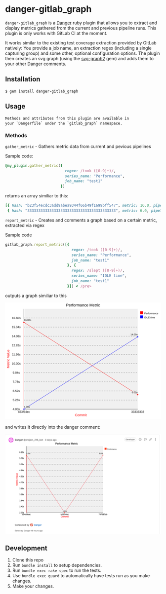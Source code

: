 # danger-gitlab_graph

`danger-gitlab_graph` is a [Danger](https://danger.systems) ruby plugin that allows you to extract and display metrics
gathered from the current and previous pipeline runs. This plugin is only works with GitLab CI at the moment.

It works similar to the existing test coverage extraction provided by GitLab natively: You provide a job name, an
extraction regex (including a single capturing group) and some other, optional configuration options. The plugin then
creates an svg graph (using the [svg-graph2](https://github.com/lumean/svg-graph2) gem) and adds them to your other
Danger comments.

## Installation

    $ gem install danger-gitlab_graph

## Usage

    Methods and attributes from this plugin are available in
    your `Dangerfile` under the `gitlab_graph` namespace.

### Methods

`gather_metric` - Gathers metric data from current and pevious pipelines

Sample code:

```ruby
@my_plugin.gather_metric({
                           regex: /took ([0-9]+)/,
                           series_name: "Performance",
                           job_name: "test1"
                         })
```

returns an array similiar to this:

```ruby
[{ hash: "b23f54ecdc3add9abea9344f66b49f1699bff547", metric: 16.0, pipeline_id: 1119 },
 { hash: "3333333333333333333333333333333333333333", metric: 6.0, pipeline_id: 123_456 }]
```

`report_metric` - Creates and comments a graph based on a certain metric, extracted via regex

Sample code

```ruby
gitlab_graph.report_metric([{
                              regex: /took ([0-9]+)/,
                              series_name: "Performance",
                              job_name: "test1"
                            }, {
                              regex: /slept ([0-9]+)/,
                              series_name: "IDLE time",
                              job_name: "test1"
                            }]) < /pre>
```

outputs a graph similiar to this

![sample graph](spec/support/fixtures/graph-simple-expected.svg)

and writes it directly into the danger comment:

![sample danger comment](sample-danger.png)

## Development

1. Clone this repo
2. Run `bundle install` to setup dependencies.
3. Run `bundle exec rake spec` to run the tests.
4. Use `bundle exec guard` to automatically have tests run as you make changes.
5. Make your changes.
